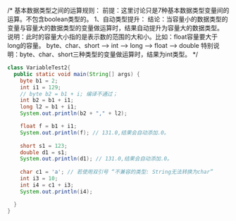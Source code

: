 /*
基本数据类型之间的运算规则：
前提：这里讨论只是7种基本数据类型变量间的运算。不包含boolean类型的。
1、自动类型提升：
  结论：当容量小的数据类型的变量与容量大的数据类型的变量做运算时，结果自动提升为容量大的数据类型。
  说明：此时的容量大小指的是表示数的范围的大和小。比如：float容量要大于long的容量。
  byte、char、short --> int --> long --> float --> double
  特别说明：byte、char、short三种类型的变量做运算时，结果为int类型。
*/

```java
class VariableTest2{
  public static void main(String[] args) {
    byte b1 = 2;
    int i1 = 129;
    // byte b2 = b1 + i; 编译不通过；
    int b2 = b1 + i1;
    long l2 = b1 + i1;
    System.out.println(b2 + "," + l2);

    float f = b1 + i1;
    System.out.println(f); // 131.0,结果会自动添加.0。
    
    short s1 = 123;
    double d1 = s1;
    System.out.println(d1); // 131.0,结果会自动添加.0。
    
    char c1 = 'a'; // 若使用双引号 “不兼容的类型: String无法转换为char”
    int i3 = 10;
    int i4 = c1 + i3;
    System.out.println(i4);

  }
}
```


